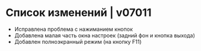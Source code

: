 # Список изменений | v07011

+ Исправлена проблема с нажиманием кнопок
+ Добавлена малая часть окна настроек (задний фон и кнопка выхода)
+ Добавлен полноэкранный режим (на кнопку F11)
